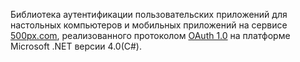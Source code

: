 Библиотека аутентификации пользовательских приложений для настольных компьютеров и мобильных приложений на сервисе [500px.com](500px.com), реализованного протоколом [OAuth 1.0](http://oauth.net/core/1.0/) на платформе Microsoft .NET версии 4.0(C#).
